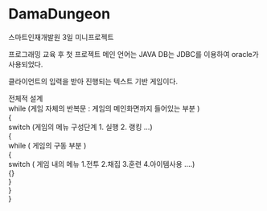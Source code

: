 # DamaDungeon
 스마트인재개발원 3일 미니프로젝트
 
 프로그래밍 교육 후 첫 프로젝트
 메인 언어는 JAVA
 DB는 JDBC를 이용하여 oracle가 사용되었다.
 
 클라이언트의 입력을 받아 진행되는 텍스트 기반 게임이다.
 
 
 전체적 설계  
 while (게임 자체의 반복문 : 게임의 메인화면까지 들어있는 부분 )  
  {  
  switch (게임의 메뉴 구성단계 1. 실행 2. 랭킹 ...)  
       {  
       while ( 게임의 구동 부분 )  
           {  
           switch ( 게임 내의 메뉴 1.전투 2.채집 3.훈련 4.아이템사용 ....)  
                 {}  
           }  
       }  
  }  
  
